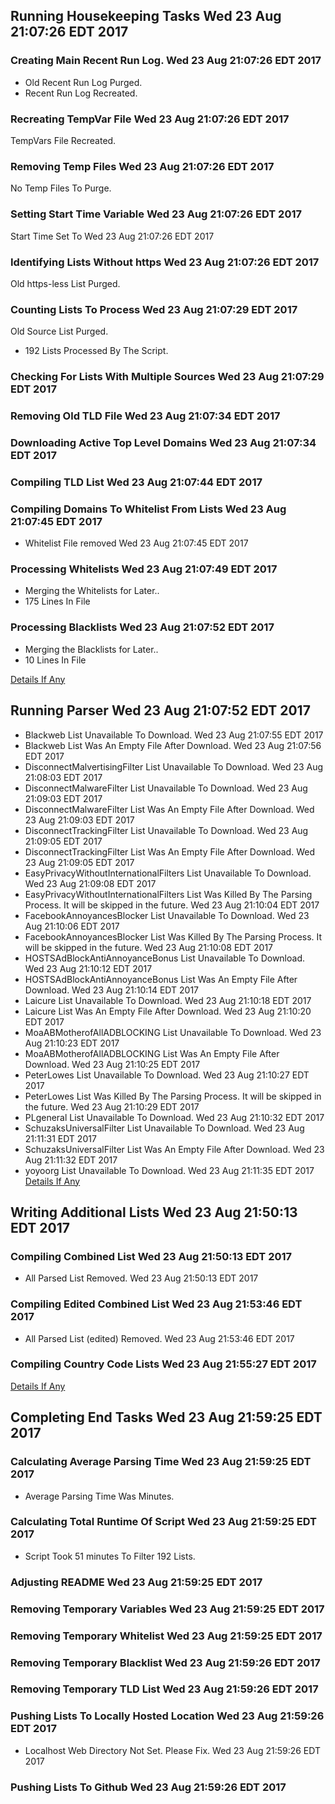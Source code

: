 ## Running Housekeeping Tasks Wed 23 Aug 21:07:26 EDT 2017
### Creating Main Recent Run Log. Wed 23 Aug 21:07:26 EDT 2017
* Old Recent Run Log Purged.
* Recent Run Log Recreated.

### Recreating TempVar File Wed 23 Aug 21:07:26 EDT 2017
TempVars File Recreated.

### Removing Temp Files Wed 23 Aug 21:07:26 EDT 2017
No Temp Files To Purge.

### Setting Start Time Variable Wed 23 Aug 21:07:26 EDT 2017
Start Time Set To Wed 23 Aug 21:07:26 EDT 2017

### Identifying Lists Without https Wed 23 Aug 21:07:26 EDT 2017
Old https-less List Purged.

### Counting Lists To Process Wed 23 Aug 21:07:29 EDT 2017
Old Source List Purged.
* 192 Lists Processed By The Script.

### Checking For Lists With Multiple Sources Wed 23 Aug 21:07:29 EDT 2017

### Removing Old TLD File Wed 23 Aug 21:07:34 EDT 2017

### Downloading Active Top Level Domains Wed 23 Aug 21:07:34 EDT 2017

### Compiling TLD List Wed 23 Aug 21:07:44 EDT 2017

### Compiling Domains To Whitelist From Lists Wed 23 Aug 21:07:45 EDT 2017
* Whitelist File removed Wed 23 Aug 21:07:45 EDT 2017

### Processing Whitelists Wed 23 Aug 21:07:49 EDT 2017
* Merging the Whitelists for Later..
* 175 Lines In File


### Processing Blacklists Wed 23 Aug 21:07:52 EDT 2017
* Merging the Blacklists for Later..
* 10 Lines In File


[Details If Any](https://raw.githubusercontent.com/deathbybandaid/piholeparser/master/RecentRunLogs/-Running-Housekeeping-Tasks.txt)

## Running Parser Wed 23 Aug 21:07:52 EDT 2017
* Blackweb List Unavailable To Download. Wed 23 Aug 21:07:55 EDT 2017
* Blackweb List Was An Empty File After Download. Wed 23 Aug 21:07:56 EDT 2017
* DisconnectMalvertisingFilter List Unavailable To Download. Wed 23 Aug 21:08:03 EDT 2017
* DisconnectMalwareFilter List Unavailable To Download. Wed 23 Aug 21:09:03 EDT 2017
* DisconnectMalwareFilter List Was An Empty File After Download. Wed 23 Aug 21:09:03 EDT 2017
* DisconnectTrackingFilter List Unavailable To Download. Wed 23 Aug 21:09:05 EDT 2017
* DisconnectTrackingFilter List Was An Empty File After Download. Wed 23 Aug 21:09:05 EDT 2017
* EasyPrivacyWithoutInternationalFilters List Unavailable To Download. Wed 23 Aug 21:09:08 EDT 2017
* EasyPrivacyWithoutInternationalFilters List Was Killed By The Parsing Process. It will be skipped in the future. Wed 23 Aug 21:10:04 EDT 2017
* FacebookAnnoyancesBlocker List Unavailable To Download. Wed 23 Aug 21:10:06 EDT 2017
* FacebookAnnoyancesBlocker List Was Killed By The Parsing Process. It will be skipped in the future. Wed 23 Aug 21:10:08 EDT 2017
* HOSTSAdBlockAntiAnnoyanceBonus List Unavailable To Download. Wed 23 Aug 21:10:12 EDT 2017
* HOSTSAdBlockAntiAnnoyanceBonus List Was An Empty File After Download. Wed 23 Aug 21:10:14 EDT 2017
* Laicure List Unavailable To Download. Wed 23 Aug 21:10:18 EDT 2017
* Laicure List Was An Empty File After Download. Wed 23 Aug 21:10:20 EDT 2017
* MoaABMotherofAllADBLOCKING List Unavailable To Download. Wed 23 Aug 21:10:23 EDT 2017
* MoaABMotherofAllADBLOCKING List Was An Empty File After Download. Wed 23 Aug 21:10:25 EDT 2017
* PeterLowes List Unavailable To Download. Wed 23 Aug 21:10:27 EDT 2017
* PeterLowes List Was Killed By The Parsing Process. It will be skipped in the future. Wed 23 Aug 21:10:29 EDT 2017
* PLgeneral List Unavailable To Download. Wed 23 Aug 21:10:32 EDT 2017
* SchuzaksUniversalFilter List Unavailable To Download. Wed 23 Aug 21:11:31 EDT 2017
* SchuzaksUniversalFilter List Was An Empty File After Download. Wed 23 Aug 21:11:32 EDT 2017
* yoyoorg List Unavailable To Download. Wed 23 Aug 21:11:35 EDT 2017
[Details If Any](https://raw.githubusercontent.com/deathbybandaid/piholeparser/master/RecentRunLogs/-Running-Parser.txt)

## Writing Additional Lists Wed 23 Aug 21:50:13 EDT 2017
### Compiling Combined List Wed 23 Aug 21:50:13 EDT 2017
* All Parsed List Removed. Wed 23 Aug 21:50:13 EDT 2017

### Compiling Edited Combined List Wed 23 Aug 21:53:46 EDT 2017
* All Parsed List (edited) Removed. Wed 23 Aug 21:53:46 EDT 2017

### Compiling Country Code Lists Wed 23 Aug 21:55:27 EDT 2017

[Details If Any](https://raw.githubusercontent.com/deathbybandaid/piholeparser/master/RecentRunLogs/-Writing-Additional-Lists.txt)

## Completing End Tasks Wed 23 Aug 21:59:25 EDT 2017
### Calculating Average Parsing Time Wed 23 Aug 21:59:25 EDT 2017
* Average Parsing Time Was  Minutes.

### Calculating Total Runtime Of Script Wed 23 Aug 21:59:25 EDT 2017
* Script Took 51 minutes To Filter 192 Lists.

### Adjusting README Wed 23 Aug 21:59:25 EDT 2017

### Removing Temporary Variables Wed 23 Aug 21:59:25 EDT 2017

### Removing Temporary Whitelist Wed 23 Aug 21:59:25 EDT 2017

### Removing Temporary Blacklist Wed 23 Aug 21:59:26 EDT 2017

### Removing Temporary TLD List Wed 23 Aug 21:59:26 EDT 2017

### Pushing Lists To Locally Hosted Location Wed 23 Aug 21:59:26 EDT 2017
* Localhost Web Directory Not Set. Please Fix. Wed 23 Aug 21:59:26 EDT 2017

### Pushing Lists To Github Wed 23 Aug 21:59:26 EDT 2017
